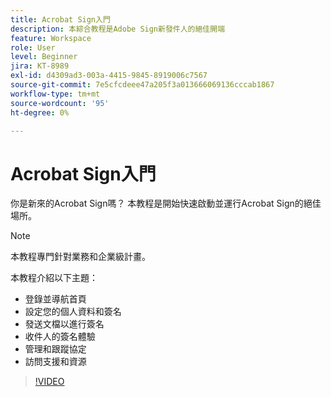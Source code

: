```yaml
---
title: Acrobat Sign入門
description: 本綜合教程是Adobe Sign新發件人的絕佳開端
feature: Workspace
role: User
level: Beginner
jira: KT-8989
exl-id: d4309ad3-003a-4415-9845-8919006c7567
source-git-commit: 7e5cfcdeee47a205f3a013666069136cccab1867
workflow-type: tm+mt
source-wordcount: '95'
ht-degree: 0%

---
```


# Acrobat Sign入門

你是新來的Acrobat Sign嗎？ 本教程是開始快速啟動並運行Acrobat Sign的絕佳場所。

>[!NOTE]
>
>本教程專門針對業務和企業級計畫。

本教程介紹以下主題：

* 登錄並導航首頁
* 設定您的個人資料和簽名
* 發送文檔以進行簽名
* 收件人的簽名體驗
* 管理和跟蹤協定
* 訪問支援和資源

>[!VIDEO](https://video.tv.adobe.com/v/337151?quality=12&learn=on&hidetitle=true)
